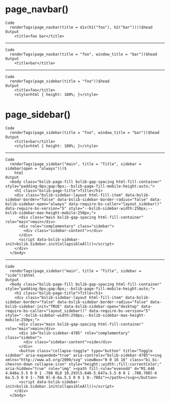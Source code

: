 # page_navbar()

    Code
      renderTags(page_navbar(title = div(h1("foo"), h2("bar"))))$head
    Output
        <title>foo bar</title>

---

    Code
      renderTags(page_navbar(title = "foo", window_title = "bar"))$head
    Output
        <title>bar</title>

---

    Code
      renderTags(page_sidebar(title = "foo"))$head
    Output
        <title>foo</title>
        <style>html { height: 100%; }</style>

# page_sidebar()

    Code
      renderTags(page_sidebar(title = "foo", window_title = "bar"))$head
    Output
        <title>bar</title>
        <style>html { height: 100%; }</style>

---

    Code
      renderTags(page_sidebar("main", title = "Title", sidebar = sidebar(open = "always")))$
        html
    Output
      <body class="bslib-page-fill bslib-gap-spacing html-fill-container" style="padding:0px;gap:0px;--bslib-page-fill-mobile-height:auto;">
        <h1 class="bslib-page-title">Title</h1>
        <div class="bslib-sidebar-layout html-fill-item" data-bslib-sidebar-border="false" data-bslib-sidebar-border-radius="false" data-bslib-sidebar-open="always" data-require-bs-caller="layout_sidebar()" data-require-bs-version="5" style="--bslib-sidebar-width:250px;--bslib-sidebar-max-height-mobile:250px;">
          <div class="main bslib-gap-spacing html-fill-container" role="main">main</div>
          <div role="complementary" class="sidebar">
            <div class="sidebar-content"></div>
          </div>
          <script data-bslib-sidebar-init>bslib.Sidebar.initCollapsibleAll()</script>
        </div>
      </body>

---

    Code
      renderTags(page_sidebar("main", title = "Title", sidebar = "side"))$html
    Output
      <body class="bslib-page-fill bslib-gap-spacing html-fill-container" style="padding:0px;gap:0px;--bslib-page-fill-mobile-height:auto;">
        <h1 class="bslib-page-title">Title</h1>
        <div class="bslib-sidebar-layout html-fill-item" data-bslib-sidebar-border="false" data-bslib-sidebar-border-radius="false" data-bslib-sidebar-init="TRUE" data-bslib-sidebar-open="desktop" data-require-bs-caller="layout_sidebar()" data-require-bs-version="5" style="--bslib-sidebar-width:250px;--bslib-sidebar-max-height-mobile:250px;">
          <div class="main bslib-gap-spacing html-fill-container" role="main">main</div>
          <div id="bslib-sidebar-4785" role="complementary" class="sidebar">
            <div class="sidebar-content">side</div>
          </div>
          <button class="collapse-toggle" type="button" title="Toggle sidebar" aria-expanded="true" aria-controls="bslib-sidebar-4785"><svg xmlns="http://www.w3.org/2000/svg" viewBox="0 0 16 16" class="bi bi-chevron-down collapse-icon" style="height:;width:;fill:currentColor;" aria-hidden="true" role="img" ><path fill-rule="evenodd" d="M1.646 4.646a.5.5 0 0 1 .708 0L8 10.293l5.646-5.647a.5.5 0 0 1 .708.708l-6 6a.5.5 0 0 1-.708 0l-6-6a.5.5 0 0 1 0-.708z"></path></svg></button>
          <script data-bslib-sidebar-init>bslib.Sidebar.initCollapsibleAll()</script>
        </div>
      </body>

